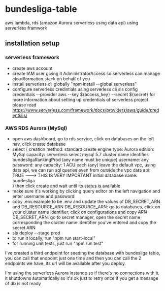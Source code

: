 # bundesliga-table
aws lambda, rds (amazon Aurora serverless using data api) using serverless framwork

## installation setup
### serverless framework
- create aws account  
- create IAM user giving it AdministratorAccess so serverless can manage cloudformation stack on behalf of you
- install serverless cli globally "npm install --global serverless"
- configure serverless credintials using serverless cli sls config credentials --provider aws --key ${access_key} --secret ${secret}
for more information about setting up credentials of serverless project please read 
https://www.serverless.com/framework/docs/providers/aws/guide/credentials/

### AWS RDS Aurora (MySql)
- open aws dashboard, go to rds service, click on databases on the left nav, click create database
- select (
  creation method: standard create
  engine type: Aurora
  edition: MySql
  capacity: serverless
  select mysql 5.7
  cluster name identifier: bundesligaRankingProd (any name must be unique)
  username: any
  password: any
  capacity: 1 ACU each (any)
  leave the default vpc, using data api, we can run sql queries even from outside the vpc
  data api: TRUE ---> THIS IS VERY IMPORTANT
  initial database name: bundesliga  
) then click create and wait until its status is available
- make sure it's working by clicking query editor on the left navigation and enter username and password
- copy .env.example to be .env and update the values of DB_SECRET_ARN and DB_RESOURCE_ARN
  DB_RESOURCE_ARN: go to databases, click on your cluster name identifier, click on configurations and copy ARN
  DB_SECRET_ARN: go to secret manager, open the secret name corresponding the cluster name identifier you've entered and copy the secret ARN
-  sls deploy --stage prod
-  to run it locally, run "npm run start-local"
-  for running unit tests, just run "npm run test"


I've created a third endpoint for seeding the database with bundesliga table, you can call that endpoint just one time and then you can call the 2 endpoints we have, its url will be available after you deploy.

I'm using the serverless Aurora instance so if there's no connections with it, it shutdowns automatically so it's ok just to retry once if you get a message of db is not ready 
